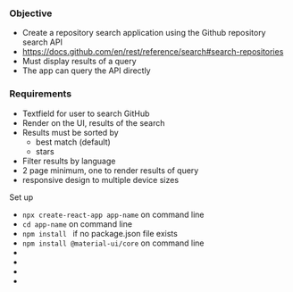 ### Objective
- Create a repository search application using the Github repository search API 
- https://docs.github.com/en/rest/reference/search#search-repositories 
- Must display results of a query
- The app can query the API directly

### Requirements
- Textfield for user to search GitHub
- Render on the UI, results of the search
- Results must be sorted by
    - best match (default)
    - stars
- Filter results by language
- 2 page minimum, one to render results of query
- responsive design to multiple device sizes



Set up
- `npx create-react-app app-name` on command line
- `cd app-name` on command line
- `npm install ` if no package.json file exists
- `npm install @material-ui/core` on command line
- 
- 
- 
- 